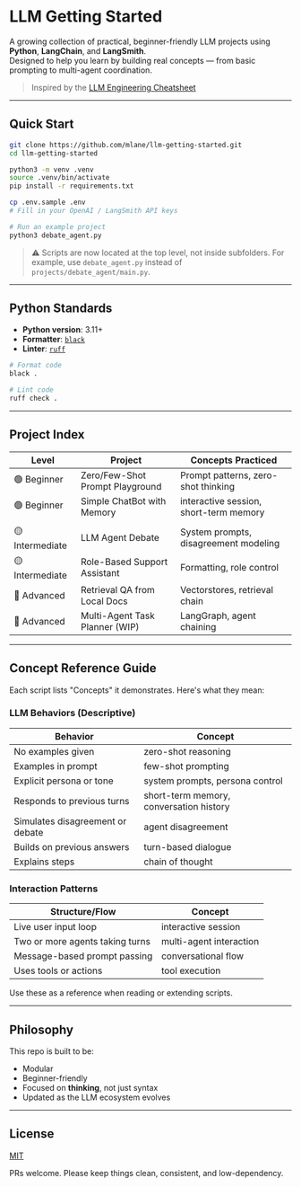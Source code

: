 # LLM Getting Started

A growing collection of practical, beginner-friendly LLM projects using **Python**, **LangChain**, and **LangSmith**.  
Designed to help you learn by building real concepts — from basic prompting to multi-agent coordination.

> Inspired by the [LLM Engineering Cheatsheet](https://github.com/mlane/llm-engineering-cheatsheet)

---

## Quick Start

```bash
git clone https://github.com/mlane/llm-getting-started.git
cd llm-getting-started

python3 -m venv .venv
source .venv/bin/activate
pip install -r requirements.txt

cp .env.sample .env
# Fill in your OpenAI / LangSmith API keys

# Run an example project
python3 debate_agent.py
```

> ⚠️ Scripts are now located at the top level, not inside subfolders. For example, use `debate_agent.py` instead of `projects/debate_agent/main.py`.

---

## Python Standards

- **Python version**: 3.11+
- **Formatter**: [`black`](https://github.com/psf/black)
- **Linter**: [`ruff`](https://github.com/astral-sh/ruff)

```bash
# Format code
black .

# Lint code
ruff check .
```

---

## Project Index

| Level           | Project                         | Concepts Practiced                     |
| --------------- | ------------------------------- | -------------------------------------- |
| 🟢 Beginner     | Zero/Few-Shot Prompt Playground | Prompt patterns, zero-shot thinking    |
| 🟢 Beginner     | Simple ChatBot with Memory      | interactive session, short-term memory |
|                 |
| 🟡 Intermediate | LLM Agent Debate                | System prompts, disagreement modeling  |
| 🟡 Intermediate | Role-Based Support Assistant    | Formatting, role control               |
| 🔴 Advanced     | Retrieval QA from Local Docs    | Vectorstores, retrieval chain          |
| 🔴 Advanced     | Multi-Agent Task Planner (WIP)  | LangGraph, agent chaining              |

---

## Concept Reference Guide

Each script lists "Concepts" it demonstrates. Here's what they mean:

### LLM Behaviors (Descriptive)

| Behavior                         | Concept                                 |
| -------------------------------- | --------------------------------------- |
| No examples given                | zero-shot reasoning                     |
| Examples in prompt               | few-shot prompting                      |
| Explicit persona or tone         | system prompts, persona control         |
| Responds to previous turns       | short-term memory, conversation history |
| Simulates disagreement or debate | agent disagreement                      |
| Builds on previous answers       | turn-based dialogue                     |
| Explains steps                   | chain of thought                        |

### Interaction Patterns

| Structure/Flow                  | Concept                 |
| ------------------------------- | ----------------------- |
| Live user input loop            | interactive session     |
| Two or more agents taking turns | multi-agent interaction |
| Message-based prompt passing    | conversational flow     |
| Uses tools or actions           | tool execution          |

Use these as a reference when reading or extending scripts.

---

## Philosophy

This repo is built to be:

- Modular
- Beginner-friendly
- Focused on **thinking**, not just syntax
- Updated as the LLM ecosystem evolves

---

## License

[MIT](./LICENSE)

PRs welcome. Please keep things clean, consistent, and low-dependency.
